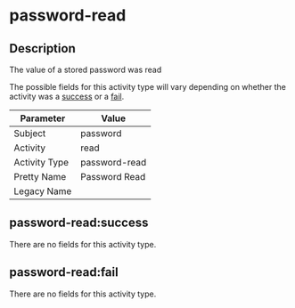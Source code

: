 password-read
=============

Description
-----------
The value of a stored password was read

The possible fields for this activity type will vary depending on whether the activity was a [success](#password-readsuccess) or a [fail](#password-readfail).

| Parameter     | Value         |
| ------------- | ------------- |
| Subject       | password      |
| Activity      | read          |
| Activity Type | password-read |
| Pretty Name   | Password Read |
| Legacy Name   |               |

password-read:success
---------------------

There are no fields for this activity type.


password-read:fail
------------------

There are no fields for this activity type.
